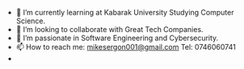 - 🌱 I’m currently learning at Kabarak University Studying Computer Science.
- 👯 I’m looking to collaborate with Great Tech Companies.
- 🤔 I’m passionate in Software Engineering and Cybersecurity.
- 📫 How to reach me: mikesergon001@gmail.com Tel: 0746060741
-
